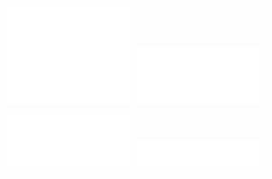<p align="center">
  <img src="/github-metrics.svg" alt="Metrics" width="45%">
  <img src="/metrics.plugin.isocalendar.svg" alt="Calendar" width="45%">
</p>

<p align="center">
  <img src="/metrics.plugin.achievements.compact.svg" alt="Achievements" width="45%">
  <img src="/metrics.plugin.languages.recent.svg" alt="Language" width="45%">
</p>
